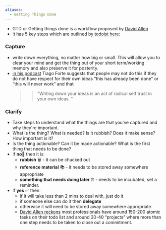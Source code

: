 ```yaml
---
aliases:
  - Getting Things Done
---
```


- GTD or Getting things done is a workflow proposed by [David Allen](https://gettingthingsdone.com/)
- It has 5 key steps which are outlined by [todoist here](https://todoist.com/productivity-methods/getting-things-done):
### Capture
- write down everything, no matter how big or small. This will allow you to clear your mind and get the thing out of your short term/working memory and also preserve it for posterity.
- [in his podcast](https://open.spotify.com/show/40O0Lbp5ockSt0qSogo6q1) Tiago Forte suggests that people may not do this if they do not have respect for their own ideas “this has already been done” or “this will never work” and that 
  >  > "Writing down your ideas is an act of radical self trust in your own ideas. "
### Clarify
- Take steps to understand what the things are that you've captured and why they're important.
- What is the thing? What is needed? Is it rubbish? Does it make sense? How important is it?
- Is the thing actionable? Can it be made actionable? What is the first thing that needs to be done?
- If **no**🚫 then it is:
	- **rubbish** 🗑️ - it can be chucked out
	- **reference material** 📚 - it needs to be stored away somewhere appropriate
	- **something that needs doing later** ⏰ - needs to be incubated, set a reminder.
- If **yes** ✅ then:
	- if it will take less than 2 mins to deal with, just do it
	- if someone else can do it then **delegate**
	- otherwise it will need to be stored away somewhere appropriate.
	- [David Allen reckons](https://gettingthingsdone.com/2017/02/episode-27-gtd-keys-to-clarifying/) most professionals have around 150-200 atomic tasks on their todo list and around 30-40 “projects” where more than one step needs to be taken to close out a commitment.
